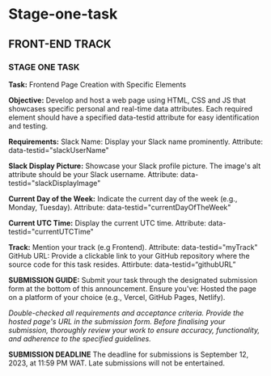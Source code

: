 # Stage-one-task
## FRONT-END TRACK
### STAGE ONE TASK
**Task:** Frontend Page Creation with Specific Elements

**Objective:** Develop and host a web page using HTML, CSS and JS that showcases specific personal and real-time data attributes. Each required element should have a specified data-testid attribute for easy identification and testing.

**Requirements:**
Slack Name:
Display your Slack name prominently.
Attribute: data-testid="slackUserName"

**Slack Display Picture:**
Showcase your Slack profile picture.
The image's alt attribute should be your Slack username.
Attribute: data-testid="slackDisplayImage"

**Current Day of the Week:**
Indicate the current day of the week (e.g., Monday, Tuesday).
Attribute: data-testid="currentDayOfTheWeek"

**Current UTC Time:**
Display the current UTC time.
Attribute: data-testid="currentUTCTime"

**Track:**
Mention your track (e.g Frontend).
Attribute: data-testid="myTrack"
GitHub URL:
Provide a clickable link to your GitHub repository where the source code for this task resides.
Attirbute: data-testid=“githubURL”

**SUBMISSION GUIDE:**
Submit your task through the designated submission form at the bottom of this announcement.  Ensure you've:
Hosted the page on a platform of your choice (e.g., Vercel, GitHub Pages, Netlify).

*Double-checked all requirements and acceptance criteria.
Provide the hosted page's URL in the submission form.
Before finalising your submission, thoroughly review your work to ensure accuracy, functionality, and adherence to the specified guidelines.*

**SUBMISSION DEADLINE**
The deadline for submissions is September 12, 2023, at 11:59 PM WAT. Late submissions will not be entertained.